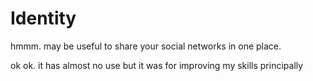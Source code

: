 # Identity
hmmm. may be useful to share your social networks in one place.

ok ok. it has almost no use but it was for improving my skills principally
